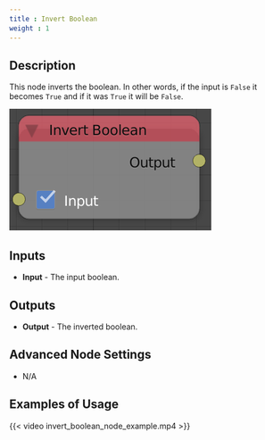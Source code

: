```yaml
---
title : Invert Boolean
weight : 1
---
```


## Description

This node inverts the boolean. In other words, if the input is `False`
it becomes `True` and if it was `True` it will be `False`.

![image](invert_boolean_node.png)

## Inputs

- **Input** - The input boolean.

## Outputs

- **Output** - The inverted boolean.

## Advanced Node Settings

- N/A

## Examples of Usage

{{< video invert_boolean_node_example.mp4 >}}
